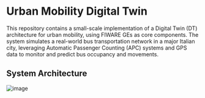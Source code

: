 # Urban Mobility Digital Twin

This repository contains a small-scale implementation of a Digital Twin (DT) architecture for urban mobility, using FIWARE GEs as core components. The system simulates a real-world bus transportation network in a major Italian city, leveraging Automatic Passenger Counting (APC) systems and GPS data to monitor and predict bus occupancy and movements.


## System Architecture 
![image](https://github.com/user-attachments/assets/a22195de-af41-45f3-8d13-1a9d15ee5e4d)
